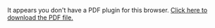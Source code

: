 <object data="Applying_Topological_Data_Analysis_to_Alzheimer_s_Disease_Diagnosis_from_MRI.pdf" type="application/pdf" width="100%" height="600px">
  <p>It appears you don't have a PDF plugin for this browser. 
  <a href="Applying_Topological_Data_Analysis_to_Alzheimer_s_Disease_Diagnosis_from_MRI.pdf">Click here to download the PDF file.</a></p>
</object>
